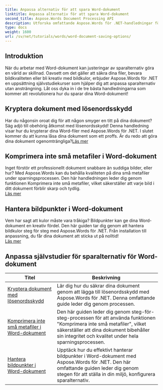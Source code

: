 ```yaml
---
title: Anpassa alternativ för att spara Word-dokument
linktitle: Anpassa alternativ för att spara Word-dokument
second_title: Aspose.Words Document Processing API
description: Utforska omfattande Aspose.Words för .NET-handledningar för att anpassa Word-dokumentsparningsalternativ, inklusive lösenordsskydd, bevarande av bildkvalitet och hantering av bildpunkter.
type: docs
weight: 1600
url: /sv/net/tutorials/words/word-document-saving-options/
---
```

## Introduktion

När du arbetar med Word-dokument kan justeringar av sparalternativ göra en värld av skillnad. Oavsett om det gäller att säkra dina filer, bevara bildkvaliteten eller bli kreativ med bildkulor, erbjuder Aspose.Words för .NET en uppsättning självstudiekurser som hjälper dig att anpassa sparalternativ utan ansträngning. Låt oss dyka in i de tre bästa handledningarna som kommer att revolutionera hur du sparar dina Word-dokument!  

## Kryptera dokument med lösenordsskydd  
Har du någonsin oroat dig för att någon smyger en titt på dina dokument? Säg adjö till obehörig åtkomst med lösenordsskydd! Denna handledning visar hur du krypterar dina Word-filer med Aspose.Words för .NET. I slutet kommer du att kunna låsa dina dokument som ett proffs. Är du redo att göra dina dokument ogenomträngliga?[Läs mer](./encrypt-document-with-password-protect/)  

## Komprimera inte små metafiler i Word-dokument  
Inget förstör ett professionellt dokument snabbare än suddiga bilder, eller hur? Med Aspose.Words kan du behålla kvaliteten på dina små metafiler under sparningsprocessen. Den här handledningen leder dig genom funktionen Komprimera inte små metafiler, vilket säkerställer att varje bild i ditt dokument förblir skarp och tydlig.  
[Läs mer](./do-not-compress-small-metafiles-word-documents/)  

## Hantera bildpunkter i Word-dokument  
Vem har sagt att kulor måste vara tråkiga? Bildpunkter kan ge dina Word-dokument en kreativ fördel. Den här guiden tar dig genom att hantera bildkulor steg för steg med Aspose.Words för .NET. Från installation till anpassning, du får dina dokument att sticka ut på nolltid!  
[Läs mer](./manage-picture-bullet/)  

 ## Anpassa självstudier för sparalternativ för Word-dokument
| Titel | Beskrivning |
| --- | --- |
| [Kryptera dokument med lösenordsskydd](./encrypt-document-with-password-protect/) | Lär dig hur du säkrar dina dokument genom att lägga till lösenordsskydd med Aspose.Words för .NET. Denna omfattande guide leder dig genom processen. |
| [Komprimera inte små metafiler i Word-dokument](./do-not-compress-small-metafiles-word-documents/) | Den här guiden leder dig genom steg-för-steg-processen för att använda funktionen "Komprimera inte små metafiler", vilket säkerställer att dina dokument bibehåller sin integritet och kvalitet under hela sparningsprocessen. |
| [Hantera bildpunkter i Word-dokument](./manage-picture-bullet/) | Upptäck hur du effektivt hanterar bildpunkter i Word-dokument med Aspose.Words för .NET. Den här omfattande guiden leder dig genom stegen för att ställa in din miljö, konfigurera sparalternativ. |